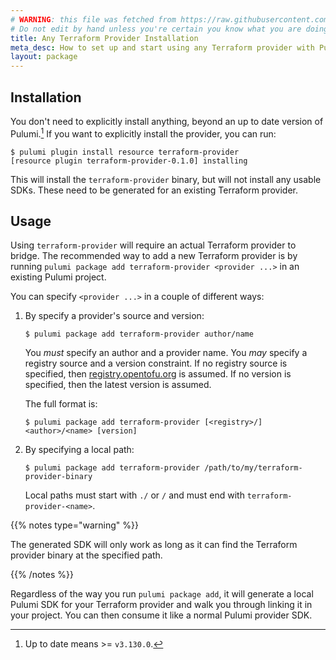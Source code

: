 ```yaml
---
# WARNING: this file was fetched from https://raw.githubusercontent.com/pulumi/pulumi-terraform-provider/v0.3.1/docs/installation-configuration.md
# Do not edit by hand unless you're certain you know what you are doing!
title: Any Terraform Provider Installation
meta_desc: How to set up and start using any Terraform provider with Pulumi.
layout: package
---
```


## Installation

You don't need to explicitly install anything, beyond an up to date version of Pulumi.[^1]
If you want to explicitly install the provider, you can run:

```console
$ pulumi plugin install resource terraform-provider
[resource plugin terraform-provider-0.1.0] installing
```

This will install the `terraform-provider` binary, but will not install any usable
SDKs. These need to be generated for an existing Terraform provider.

[^1]: Up to date means >= `v3.130.0`.

## Usage

Using `terraform-provider` will require an actual Terraform provider to bridge. The
recommended way to add a new Terraform provider is by running `pulumi package add
terraform-provider <provider ...>` in an existing Pulumi project.

You can specify `<provider ...>` in a couple of different ways:

1. By specify a provider's source and version:

	```console
    $ pulumi package add terraform-provider author/name
    ```

    You *must* specify an author and a provider name. You *may* specify a registry source
    and a version constraint. If no registry source is specified, then
    [registry.opentofu.org](https://opentofu.org/registry/) is assumed. If no version is specified, then the latest
    version is assumed.

    The full format is:

    ```console
    $ pulumi package add terraform-provider [<registry>/]<author>/<name> [version]
    ```

1. By specifying a local path:

    ```console
    $ pulumi package add terraform-provider /path/to/my/terraform-provider-binary
    ```

    Local paths must start with `./` or `/` and must end with `terraform-provider-<name>`.

{{% notes type="warning" %}}

The generated SDK will only work as long as it can find the Terraform provider binary 
at the specified path.

{{% /notes %}}


Regardless of the way you run `pulumi package add`, it will generate a local Pulumi SDK
for your Terraform provider and walk you through linking it in your project. You can then
consume it like a normal Pulumi provider SDK.
